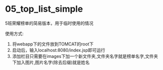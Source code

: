 # 05_top_list_simple
5班荣耀榜单的简易版本，用于临时使用的情况

使用方式:

1. 将webapp下的文件放到TOMCAT的root下
2. 启动后，输入localhost:8080/index.jsp即可运行
3. 添加栏目只需要在images下加一个新文件夹,文件夹名字就是榜单名字,文件夹下加入图片,图片名字(除去后缀)就是姓名
